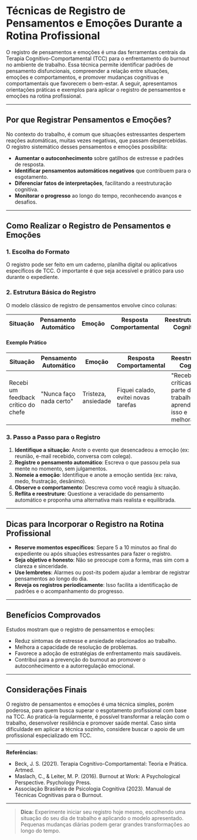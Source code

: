 # Técnicas de Registro de Pensamentos e Emoções Durante a Rotina Profissional

O registro de pensamentos e emoções é uma das ferramentas centrais da Terapia Cognitivo-Comportamental (TCC) para o enfrentamento do burnout no ambiente de trabalho. Essa técnica permite identificar padrões de pensamento disfuncionais, compreender a relação entre situações, emoções e comportamentos, e promover mudanças cognitivas e comportamentais que favorecem o bem-estar. A seguir, apresentamos orientações práticas e exemplos para aplicar o registro de pensamentos e emoções na rotina profissional.

---

## Por que Registrar Pensamentos e Emoções?

No contexto do trabalho, é comum que situações estressantes despertem reações automáticas, muitas vezes negativas, que passam despercebidas. O registro sistemático desses pensamentos e emoções possibilita:

- **Aumentar o autoconhecimento** sobre gatilhos de estresse e padrões de resposta.
- **Identificar pensamentos automáticos negativos** que contribuem para o esgotamento.
- **Diferenciar fatos de interpretações**, facilitando a reestruturação cognitiva.
- **Monitorar o progresso** ao longo do tempo, reconhecendo avanços e desafios.

---

## Como Realizar o Registro de Pensamentos e Emoções

### 1. Escolha do Formato

O registro pode ser feito em um caderno, planilha digital ou aplicativos específicos de TCC. O importante é que seja acessível e prático para uso durante o expediente.

### 2. Estrutura Básica do Registro

O modelo clássico de registro de pensamentos envolve cinco colunas:

| Situação | Pensamento Automático | Emoção | Resposta Comportamental | Reestruturação Cognitiva |
|----------|----------------------|--------|------------------------|--------------------------|

#### **Exemplo Prático**

| Situação | Pensamento Automático | Emoção | Resposta Comportamental | Reestruturação Cognitiva |
|----------|----------------------|--------|------------------------|--------------------------|
| Recebi um feedback crítico do chefe | "Nunca faço nada certo" | Tristeza, ansiedade | Fiquei calado, evitei novas tarefas | "Receber críticas faz parte do trabalho. Posso aprender com isso e melhorar." |

### 3. Passo a Passo para o Registro

1. **Identifique a situação**: Anote o evento que desencadeou a emoção (ex: reunião, e-mail recebido, conversa com colega).
2. **Registre o pensamento automático**: Escreva o que passou pela sua mente no momento, sem julgamentos.
3. **Nomeie a emoção**: Identifique e anote a emoção sentida (ex: raiva, medo, frustração, desânimo).
4. **Observe o comportamento**: Descreva como você reagiu à situação.
5. **Reflita e reestruture**: Questione a veracidade do pensamento automático e proponha uma alternativa mais realista e equilibrada.

---

## Dicas para Incorporar o Registro na Rotina Profissional

- **Reserve momentos específicos**: Separe 5 a 10 minutos ao final do expediente ou após situações estressantes para fazer o registro.
- **Seja objetivo e honesto**: Não se preocupe com a forma, mas sim com a clareza e sinceridade.
- **Use lembretes**: Alarmes ou post-its podem ajudar a lembrar de registrar pensamentos ao longo do dia.
- **Reveja os registros periodicamente**: Isso facilita a identificação de padrões e o acompanhamento do progresso.

---

## Benefícios Comprovados

Estudos mostram que o registro de pensamentos e emoções:

- Reduz sintomas de estresse e ansiedade relacionados ao trabalho.
- Melhora a capacidade de resolução de problemas.
- Favorece a adoção de estratégias de enfrentamento mais saudáveis.
- Contribui para a prevenção do burnout ao promover o autoconhecimento e a autorregulação emocional.

---

## Considerações Finais

O registro de pensamentos e emoções é uma técnica simples, porém poderosa, para quem busca superar o esgotamento profissional com base na TCC. Ao praticá-la regularmente, é possível transformar a relação com o trabalho, desenvolver resiliência e promover saúde mental. Caso sinta dificuldade em aplicar a técnica sozinho, considere buscar o apoio de um profissional especializado em TCC.

---

**Referências:**

- Beck, J. S. (2021). Terapia Cognitivo-Comportamental: Teoria e Prática. Artmed.
- Maslach, C., & Leiter, M. P. (2016). Burnout at Work: A Psychological Perspective. Psychology Press.
- Associação Brasileira de Psicologia Cognitiva (2023). Manual de Técnicas Cognitivas para o Burnout.

---

> **Dica:** Experimente iniciar seu registro hoje mesmo, escolhendo uma situação do seu dia de trabalho e aplicando o modelo apresentado. Pequenas mudanças diárias podem gerar grandes transformações ao longo do tempo.
